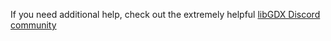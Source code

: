 If you need additional help, check out the extremely helpful [libGDX Discord community](https://discord.gg/PcZyHQB)
